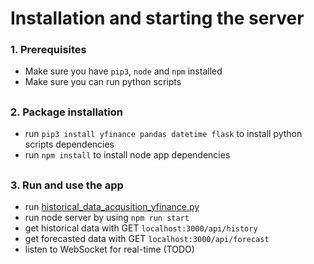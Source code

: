 # Installation and starting the server

### 1. Prerequisites
- Make sure you have `pip3`, `node` and `npm` installed 
- Make sure you can run python scripts
##
### 2. Package installation
- run `pip3 install yfinance pandas datetime flask` to install python scripts dependencies
- run `npm install` to install node app dependencies
## 
### 3. Run and use the app
- run [historical_data_acqusition_yfinance.py](src%2Fdata%2Fscripts%2Fhistorical_data_acqusition_yfinance.py)
- run node server by using `npm run start`
- get historical data with GET `localhost:3000/api/history`
- get forecasted data with GET `localhost:3000/api/forecast`
- listen to WebSocket for real-time (TODO)